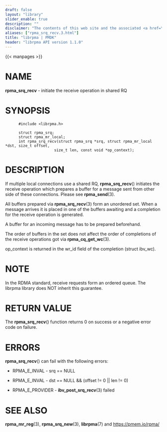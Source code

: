 ```yaml
---
draft: false
layout: "library"
slider_enable: true
description: ""
disclaimer: "The contents of this web site and the associated <a href=\"https://github.com/pmem\">GitHub repositories</a> are BSD-licensed open source."
aliases: ["rpma_srq_recv.3.html"]
title: "librpma | PMDK"
header: "librpma API version 1.1.0"
---
```

{{< manpages >}}

[comment]: <> (SPDX-License-Identifier: BSD-3-Clause)
[comment]: <> (Copyright 2020-2022, Intel Corporation)

NAME
====

**rpma\_srq\_recv** - initiate the receive operation in shared RQ

SYNOPSIS
========

          #include <librpma.h>

          struct rpma_srq;
          struct rpma_mr_local;
          int rpma_srq_recv(struct rpma_srq *srq, struct rpma_mr_local *dst, size_t offset,
                          size_t len, const void *op_context);

DESCRIPTION
===========

If multiple local connections use a shared RQ, **rpma\_srq\_recv**()
initiates the receive operation which prepares a buffer for a message
sent from other side of these connections. Please see **rpma\_send**(3).

All buffers prepared via **rpma\_srq\_recv**(3) form an unordered set.
When a message arrives it is placed in one of the buffers awaiting and a
completion for the receive operation is generated.

A buffer for an incoming message has to be prepared beforehand.

The order of buffers in the set does not affect the order of completions
of the receive operations got via **rpma\_cq\_get\_wc**(3).

op\_context is returned in the wr\_id field of the completion (struct
ibv\_wc).

NOTE
====

In the RDMA standard, receive requests form an ordered queue. The
librpma library does NOT inherit this guarantee.

RETURN VALUE
============

The **rpma\_srq\_recv**() function returns 0 on success or a negative
error code on failure.

ERRORS
======

**rpma\_srq\_recv**() can fail with the following errors:

-   RPMA\_E\_INVAL - srq == NULL

-   RPMA\_E\_INVAL - dst == NULL && (offset != 0 \|\| len != 0)

-   RPMA\_E\_PROVIDER - **ibv\_post\_srq\_recv**(3) failed

SEE ALSO
========

**rpma\_mr\_reg**(3), **rpma\_srq\_new**(3), **librpma**(7) and
https://pmem.io/rpma/
